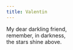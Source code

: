 ```yaml
---
title: Valentin
---
```


My dear darkling friend,<br/>
remember, in darkness,<br/>
the stars shine above.